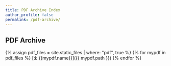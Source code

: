 ```yaml
---
title: PDF Archive Index
author_profile: false
permalink: /pdf-archive/
---
```

## PDF Archive

<!-- more -->

{% assign pdf_files = site.static_files | where: "pdf", true %}
{% for mypdf in pdf_files %}
  [⤓ {{mypdf.name}}]({{ mypdf.path }})
{% endfor %}
